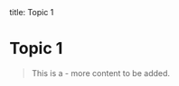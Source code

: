 <frontmatter>
  title: Topic 1
</frontmatter>

<br>

# Topic 1

> This is a - more content to be added.
